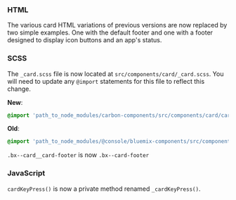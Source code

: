 ### HTML

The various card HTML variations of previous versions are now replaced by two simple examples. One with the default footer and one with a footer designed to display icon buttons and an app's status.

### SCSS

The `_card.scss` file is now located at `src/components/card/_card.scss`. You will need to update any `@import` statements for this file to reflect this change.

**New**: 
```scss
@import 'path_to_node_modules/carbon-components/src/components/card/card';
```

**Old**: 
```scss
@import 'path_to_node_modules/@console/bluemix-components/src/components/card/card';
```

`.bx--card__card-footer` is now `.bx--card-footer`


### JavaScript

`cardKeyPress()` is now a private method renamed `_cardKeyPress()`.
